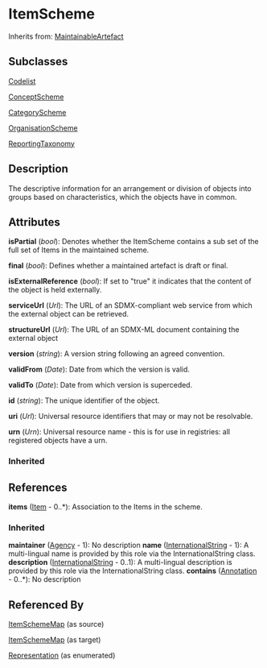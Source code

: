
# ItemScheme

Inherits from: [MaintainableArtefact](MaintainableArtefact.md)

## Subclasses

[Codelist](../Codelists/Codelist.md)

[ConceptScheme](../ConceptSchemes/ConceptScheme.md)

[CategoryScheme](../CategorySchemes/CategoryScheme.md)

[OrganisationScheme](../OrganisationSchemes/OrganisationScheme.md)

[ReportingTaxonomy](../ReportingTaxonomies/ReportingTaxonomy.md)



## Description

The descriptive information for an arrangement or division of objects into groups based on characteristics, which the objects have in common.


## Attributes

**isPartial** (*bool*): Denotes whether the ItemScheme contains a sub set of the full set of Items in the maintained scheme.

**final** (*bool*): Defines whether a maintained artefact is draft or final.

**isExternalReference** (*bool*): If set to "true" it indicates that the content of the object is held externally.

**serviceUrl** (*Url*): The URL of an SDMX-compliant web service from which the external object can be retrieved.

**structureUrl** (*Url*): The URL of an SDMX-ML document containing the external object

**version** (*string*): A version string following an agreed convention.

**validFrom** (*Date*): Date from which the version is valid.

**validTo** (*Date*): Date from which version is superceded.

**id** (*string*): The unique identifier of the object.

**uri** (*Url*): Universal resource identifiers that may or may not be resolvable.

**urn** (*Urn*): Universal resource name - this is for use in registries: all registered objects have a urn.

### Inherited



## References

**items** ([Item](Item.md) - 0..*): Association to the Items in the scheme.

### Inherited

**maintainer** ([Agency](../OrganisationSchemes/Agency.md) - 1): No description
**name** ([InternationalString](InternationalString.md) - 1): A multi-lingual name is provided by this role via the InternationalString class.
**description** ([InternationalString](InternationalString.md) - 0..1): A multi-lingual description is provided by this role via the InternationalString class.
**contains** ([Annotation](Annotation.md) - 0..*): No description


## Referenced By

[ItemSchemeMap](../ItemSchemeMaps/ItemSchemeMap.md) (as source)

[ItemSchemeMap](../ItemSchemeMaps/ItemSchemeMap.md) (as target)

[Representation](Representation.md) (as enumerated)


